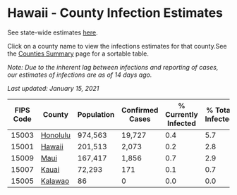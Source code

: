 # Hawaii - County Infection Estimates

See state-wide estimates [here](/infections/us-hi).

Click on a county name to view the infections estimates for that county.See the [Counties Summary](/infections/summary-counties) page for a sortable table.

*Note: Due to the inherent lag between infections and reporting of cases, our estimates of infections are as of 14 days ago.*

*Last updated: January 15, 2021*

|   FIPS Code |               County |   Population |   Confirmed Cases |   % Currently Infected |   % Total Infected |
|-------------|----------------------|--------------|-------------------|------------------------|--------------------|
|       15003 | [Honolulu](honolulu) |      974,563 |            19,727 |                    0.4 |                5.7 |
|       15001 |     [Hawaii](hawaii) |      201,513 |             2,073 |                    0.2 |                2.8 |
|       15009 |         [Maui](maui) |      167,417 |             1,856 |                    0.7 |                2.9 |
|       15007 |       [Kauai](kauai) |       72,293 |               171 |                    0.1 |                0.7 |
|       15005 |   [Kalawao](kalawao) |           86 |                 0 |                    0.0 |                0.0 |